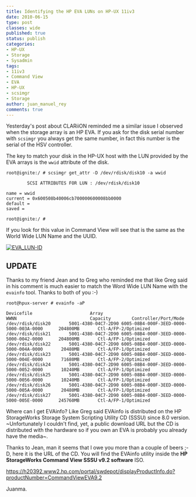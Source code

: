 ```yaml
---
title: Identifying the HP EVA LUNs on HP-UX 11iv3
date: 2010-06-15
type: post
classes: wide
published: true
status: publish
categories:
- HP-UX
- Storage
- Sysadmin
tags:
- 11iv3
- Command View
- EVA
- HP-UX
- scsimgr
- Storage
author: juan_manuel_rey
comments: true
---
```


Yesterday's post about CLARiiON reminded me a similar issue I observed when the storage array is an HP EVA. If you ask for the disk serial number with `scsimgr` you always get the same number, in fact this number is the serial of the HSV controller.

The key to match your disk in the HP-UX host with the LUN provided by the EVA arrays is the `wwid` attribute of the disk.

```
root@ignite:/ # scsimgr get_attr -D /dev/rdisk/disk10 -a wwid

        SCSI ATTRIBUTES FOR LUN : /dev/rdisk/disk10

name = wwid
current = 0x600508b40006cb700000600008bb0000
default =
saved =

root@ignite:/ #
```

If you look for this value in Command View will see that is the same as the World Wide LUN Name and the UUID.

[![](/assets/images/eva_lun-id.jpg "EVA_LUN-ID")]({{site.url}}/assets/images/eva_lun-id.jpg)

## **UPDATE**

Thanks to my friend Jean and to Greg who reminded me that like Greg said in his comment is much easier to match the Word Wide LUN Name with the `evainfo` tool. Thanks to both of you :-)

```
root@hpux-server # evainfo -aP

Devicefile                      Array                   WWNN                            Capacity        Controller/Port/Mode
/dev/rdisk/disk20       5001-4380-04C7-2D90 6005-08B4-000F-3EED-0000-5000-003A-0000      204800MB       Ctl-A/FP-2/Optimized
/dev/rdisk/disk21       5001-4380-04C7-2D90 6005-08B4-000F-3EED-0000-5000-0042-0000      204800MB       Ctl-A/FP-1/Optimized
/dev/rdisk/disk22       5001-4380-04C7-2D90 6005-08B4-000F-3EED-0000-5000-004A-0000       20480MB       Ctl-A/FP-1/Optimized
/dev/rdisk/disk23       5001-4380-04C7-2D90 6005-08B4-000F-3EED-0000-5000-004E-0000       71680MB       Ctl-A/FP-2/Optimized
/dev/rdisk/disk24       5001-4380-04C7-2D90 6005-08B4-000F-3EED-0000-5000-0052-0000       10240MB       Ctl-A/FP-1/Optimized
/dev/rdisk/disk25       5001-4380-04C7-2D90 6005-08B4-000F-3EED-0000-5000-0056-0000       10240MB       Ctl-A/FP-1/Optimized
/dev/rdisk/disk26       5001-4380-04C7-2D90 6005-08B4-000F-3EED-0000-5000-005A-0000       20480MB       Ctl-A/FP-1/Optimized
/dev/rdisk/disk27       5001-4380-04C7-2D90 6005-08B4-000F-3EED-0000-5000-005E-0000      245760MB       Ctl-A/FP-1/Optimized
```

Where can I get EVAinfo? Like Greg said EVAinfo is distributed on the HP StorageWorks Storage System Scripting Utility CD (SSSU) since 8.0 version. ~Unfortunately I couldn't find, yet, a public download URL but the CD is distributed with the hardware so if you own an EVA is probably you already have the media~.

Thanks to Jean, man it seems that I owe you more than a couple of beers ;-D, here it is the URL of the CD. You will find the EVAinfo utility inside the **HP StorageWorks Command View SSSU v9.2 software** ISO.

<https://h20392.www2.hp.com/portal/swdepot/displayProductInfo.do?productNumber=CommandViewEVA9.2>

Juanma.
